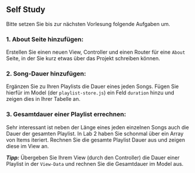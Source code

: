 ## Self Study

Bitte setzen Sie bis zur nächsten Vorlesung folgende Aufgaben um.

### 1. About Seite hinzufügen:

Erstellen Sie einen neuen View, Controller und einen Router für eine `About` Seite, in der Sie kurz etwas über das Projekt schreiben können.

### 2. Song-Dauer hinzufügen:

Ergänzen Sie zu Ihren Playlists die Dauer eines jeden Songs.
Fügen Sie hierfür im Model (der `playlist-store.js`) ein Feld `duration` hinzu und zeigen dies in Ihrer Tabelle an.

### 3. Gesamtdauer einer Playlist errechnen:

Sehr interessant ist neben der Länge eines jeden einzelnen Songs auch die Dauer der gesamten Playlist. In Lab 2 haben Sie schonmal über ein Array von Items iteriert. 
Rechnen Sie die gesamte Playlist Dauer aus und zeigen diese im View an.

***Tipp:*** Übergeben Sie Ihrem View (durch den Controller) die Dauer einer Playlist in der `View-Data` und rechnen Sie die Gesamtdauer im Model aus.

